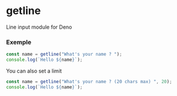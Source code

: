 # getline
Line input module for Deno

### Exemple

```ts
const name = getline("What's your name ? ");
console.log(`Hello ${name}`);
```

You can also set a limit

```ts
const name = getline("What's your name ? (20 chars max) ", 20);
console.log(`Hello ${name}`);
```
